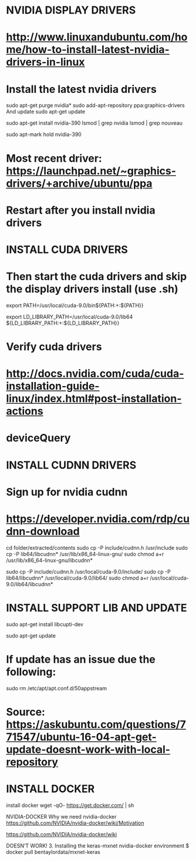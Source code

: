 
# NVIDIA DISPLAY DRIVERS
# http://www.linuxandubuntu.com/home/how-to-install-latest-nvidia-drivers-in-linux

# Install the latest nvidia drivers

sudo apt-get purge nvidia*
sudo add-apt-repository ppa:graphics-drivers
And update
sudo apt-get update

sudo apt-get install nvidia-390
lsmod | grep nvidia
lsmod | grep nouveau

sudo apt-mark hold nvidia-390

# Most recent driver: https://launchpad.net/~graphics-drivers/+archive/ubuntu/ppa
# Restart  after you install nvidia drivers


# INSTALL CUDA DRIVERS
# Then start the cuda drivers and skip the display drivers install (use .sh)

export PATH=/usr/local/cuda-9.0/bin${PATH:+:${PATH}}

export LD_LIBRARY_PATH=/usr/local/cuda-9.0/lib64\
                     	${LD_LIBRARY_PATH:+:${LD_LIBRARY_PATH}}

# Verify cuda drivers
# http://docs.nvidia.com/cuda/cuda-installation-guide-linux/index.html#post-installation-actions

# deviceQuery

# INSTALL CUDNN DRIVERS
# Sign up for nvidia cudnn
# https://developer.nvidia.com/rdp/cudnn-download

cd folder/extracted/contents
sudo cp -P include/cudnn.h /usr/include
sudo cp -P lib64/libcudnn* /usr/lib/x86_64-linux-gnu/
sudo chmod a+r /usr/lib/x86_64-linux-gnu/libcudnn*

sudo cp -P include/cudnn.h /usr/local/cuda-9.0/include/
sudo cp -P lib64/libcudnn* /usr/local/cuda-9.0/lib64/
sudo chmod a+r /usr/local/cuda-9.0/lib64/libcudnn*



# INSTALL SUPPORT LIB AND UPDATE
sudo apt-get install libcupti-dev

sudo apt-get update

# If update has an issue due the following:
sudo rm /etc/apt/apt.conf.d/50appstream
# Source: https://askubuntu.com/questions/771547/ubuntu-16-04-apt-get-update-doesnt-work-with-local-repository


# INSTALL DOCKER
install docker
wget -qO- https://get.docker.com/ | sh


NVIDIA-DOCKER
Why we need nvidia-docker
https://github.com/NVIDIA/nvidia-docker/wiki/Motivation

https://github.com/NVIDIA/nvidia-docker/wiki

DOESN’T WORK!
3.    Installing the keras-mxnet nvidia-docker environment
$ docker pull bentaylordata/mxnet-keras











